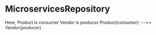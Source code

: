 # MicroservicesRepository
Here,
Product is consumer
Vendor is producer
Product(consumer) ---<> Vendor(producer)

